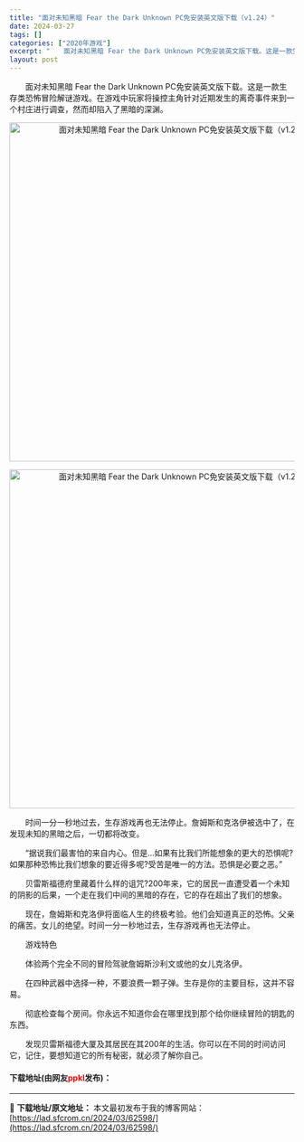 ```yaml
---
title: "面对未知黑暗 Fear the Dark Unknown PC免安装英文版下载（v1.24）"
date: 2024-03-27
tags: []
categories: ["2020年游戏"]
excerpt: "　　面对未知黑暗 Fear the Dark Unknown PC免安装英文版下载。这是一款生存类恐怖冒险解谜游戏。在游戏中玩家将操控主角针对近期发生的离奇事件来到一个村庄进行调查，然而却陷入了黑暗的深渊。 　　时间一分一秒地过去，生存游戏再也无法停止。詹姆斯和克洛伊被选中了，在发现未知的黑暗之后，&hellip;"
layout: post
---
```


 <p>　　面对未知黑暗 Fear the Dark Unknown PC免安装英文版下载。这是一款生存类恐怖冒险解谜游戏。在游戏中玩家将操控主角针对近期发生的离奇事件来到一个村庄进行调查，然而却陷入了黑暗的深渊。</p> <p align="center"><img align="" border="0" src="https://lad.sfcrom.cn/wp-content/uploads/2024/03/20240327_66043f302f9ab.jpg" width="600" alt="面对未知黑暗 Fear the Dark Unknown PC免安装英文版下载（v1.24）" /></p> <p align="center"><img align="" border="0" src="https://lad.sfcrom.cn/wp-content/uploads/2024/03/20240327_66043f308bd69.jpg" width="600" alt="面对未知黑暗 Fear the Dark Unknown PC免安装英文版下载（v1.24）" /></p> <p>　　时间一分一秒地过去，生存游戏再也无法停止。詹姆斯和克洛伊被选中了，在发现未知的黑暗之后，一切都将改变。</p> <p>　　&ldquo;据说我们最害怕的来自内心。但是&hellip;如果有比我们所能想象的更大的恐惧呢?如果那种恐怖比我们想象的要近得多呢?受苦是唯一的方法。恐惧是必要之恶。&rdquo;</p> <p>　　贝雷斯福德府里藏着什么样的诅咒?200年来，它的居民一直遭受着一个未知的阴影的后果，一个走在我们中间的黑暗的存在，它的存在超出了我们的想象。</p> <p>　　现在，詹姆斯和克洛伊将面临人生的终极考验。他们会知道真正的恐怖。父亲的痛苦。女儿的绝望。时间一分一秒地过去，生存游戏再也无法停止。</p> <p>　　游戏特色</p> <p>　　体验两个完全不同的冒险驾驶詹姆斯沙利文或他的女儿克洛伊。</p> <p>　　在四种武器中选择一种，不要浪费一颗子弹。生存是你的主要目标，这并不容易。</p> <p>　　彻底检查每个房间。你永远不知道你会在哪里找到那个给你继续冒险的钥匙的东西。</p> <p>　　发现贝雷斯福德大厦及其居民在其200年的生活。你可以在不同的时间访问它，记住，要想知道它的所有秘密，就必须了解你自己。</p> <p><h4>下载地址(由网友<font color="red">ppkl</font>发布)：</h4></p> 

---
📖 **下载地址/原文地址：** 本文最初发布于我的博客网站：[https://lad.sfcrom.cn/2024/03/62598/](https://lad.sfcrom.cn/2024/03/62598/)
